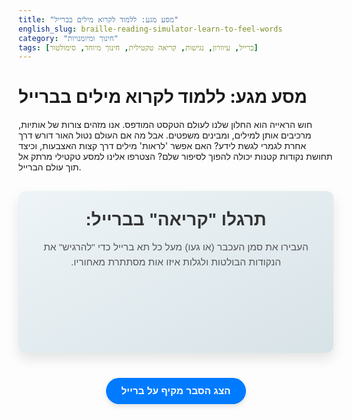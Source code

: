 ```yaml
---
title: "מסע מגע: ללמוד לקרוא מילים בברייל"
english_slug: braille-reading-simulator-learn-to-feel-words
category: "חינוך ומיומנויות"
tags: [ברייל, עיוורון, נגישות, קריאה טקטילית, חינוך מיוחד, סימולטור]
---
```

# מסע מגע: ללמוד לקרוא מילים בברייל

חוש הראייה הוא החלון שלנו לעולם הטקסט המודפס. אנו מזהים צורות של אותיות, מרכיבים אותן למילים, ומבינים משפטים. אבל מה אם העולם נטול האור דורש דרך אחרת לגמרי לגשת לידע? האם אפשר 'לראות' מילים דרך קצות האצבעות, וכיצד תחושת נקודות קטנות יכולה להפוך לסיפור שלם? הצטרפו אלינו למסע טקטילי מרתק אל תוך עולם הברייל.

<div class="braille-simulator" dir="rtl">
    <h2 class="simulator-title">תרגלו "קריאה" בברייל:</h2>
    <p class="simulator-prompt">העבירו את סמן העכבר (או געו) מעל כל תא ברייל כדי "להרגיש" את הנקודות הבולטות ולגלות איזו אות מסתתרת מאחוריו.</p>
    <div id="words-container">
        <!-- Braille words will be loaded here by JS -->
    </div>
    <div id="read-letter" class="read-letter"></div>
    <div class="letter-pattern-guide" id="letter-pattern-guide">
        <!-- Braille pattern guide will appear here on hover -->
    </div>
</div>

<style>
/* הגדרות בסיסיות וכלליות */
.braille-simulator {
    font-family: 'Heebo', sans-serif; /* שימוש בפונט קריא ומודרני */
    margin: 30px auto;
    padding: 30px;
    border: none; /* נסיר את הגבול הבסיסי */
    border-radius: 12px; /* פינות עגולות יותר */
    max-width: 700px; /* רוחב מקסימלי מעט גדול יותר */
    background: linear-gradient(to bottom right, #eef4f8, #d8e3e7); /* רקע גרדיאנט עדין */
    box-shadow: 0 10px 20px rgba(0, 0, 0, 0.1); /* צל מעודן להרגשת עומק */
    text-align: center;
    direction: rtl; /* נשמור על כיווניות RTL */
}

.simulator-title {
    color: #333;
    margin-top: 0;
    margin-bottom: 15px;
    font-size: 2em; /* גודל כותרת מעט גדול יותר */
    font-weight: 700;
}

.simulator-prompt {
    color: #555;
    font-size: 1.1em;
    margin-bottom: 30px;
    line-height: 1.6;
}

/* מיכל המילים */
#words-container {
    display: flex;
    flex-wrap: wrap;
    justify-content: center;
    gap: 20px; /* רווח עקבי בין מילים */
    margin-bottom: 30px;
}

.braille-word {
    display: flex;
    background-color: #ffffff; /* רקע לבן למילה */
    border: none; /* נסיר את הגבול המקווקו */
    border-radius: 8px; /* פינות עגולות למילה */
    padding: 15px 20px; /* ריפוד פנימי */
    box-shadow: 0 4px 10px rgba(0, 0, 0, 0.08); /* צל עדין למילה */
    align-items: center; /* ישור אנכי */
}

/* תא ברייל בודד */
.braille-cell {
    display: grid;
    grid-template-columns: repeat(2, 20px); /* נקודות גדולות יותר */
    grid-template-rows: repeat(3, 20px);
    gap: 8px; /* רווח גדול יותר בין נקודות */
    margin: 0 8px; /* רווח בין תאי ברייל */
    padding: 10px; /* ריפוד פנימי בתא */
    background-color: #f8f8f8; /* רקע בהיר לתא */
    border: 1px solid #e0e0e0; /* גבול עדין לתא */
    border-radius: 6px; /* פינות עגולות לתא */
    cursor: pointer;
    transition: transform 0.2s ease-in-out, box-shadow 0.2s ease-in-out; /* אנימציה בריחוף */
}

.braille-cell:hover {
    transform: translateY(-3px); /* הרמה קלה בריחוף */
    box-shadow: 0 6px 15px rgba(0, 0, 0, 0.1); /* צל בולט יותר בריחוף */
    background-color: #eef2f5; /* רקע שונה בריחוף */
}

/* נקודה בתוך תא ברייל */
.dot {
    width: 20px; /* גודל נקודה זהה לגודל גריד */
    height: 20px;
    background-color: #ccc; /* צבע נקודה 'שקועה' */
    border-radius: 50%;
    box-sizing: border-box;
    border: 2px solid #bbb;
    transition: background-color 0.1s ease, transform 0.1s ease, box-shadow 0.1s ease; /* אנימציית נקודה */
    /* מיקום נקודות לפי אינדקס 1-6 (בברייל):
       1 4
       2 5
       3 6 */
    /* הנקודות מתווספות בלולאה JS לפי הסדר 1-6. הגריד ממקם אותן אוטומטית. */
}

/* נקודה בולטת */
.dot.raised {
    background-color: #007bff; /* צבע כחול מודגש לנקודה בולטת */
    border-color: #0056b3; /* גבול כהה יותר */
    box-shadow: 0 2px 5px rgba(0, 0, 0, 0.3); /* צל לנקודה בולטת להדגשת ה'בליטה' */
    transform: scale(1.1); /* הגדלה קלה של הנקודה הבולטת */
}

/* הצגת האות הנקראת */
#read-letter {
    margin-top: 25px;
    font-size: 2.5em; /* גודל אות גדולה */
    font-weight: 700;
    color: #0056b3; /* צבע האות */
    min-height: 1.2em; /* שמירת מקום גם כשהוא ריק */
    opacity: 0; /* התחל כהמוק */
    transform: translateY(10px); /* התחל מעט למטה */
    transition: opacity 0.3s ease-out, transform 0.3s ease-out; /* אנימציה להופעת האות */
}

/* מדריך מבנה האות */
.letter-pattern-guide {
    margin-top: 20px;
    padding: 15px;
    background-color: #fff;
    border: 1px solid #eee;
    border-radius: 8px;
    min-height: 80px; /* שמירת מקום */
    display: none; /* מוסתר כברירת מחדל */
    align-items: center;
    justify-content: center;
    font-size: 1.2em;
    color: #444;
    box-shadow: inset 0 1px 3px rgba(0,0,0,0.05);
}

.letter-pattern-guide .guide-cell {
    display: grid;
    grid-template-columns: repeat(2, 15px);
    grid-template-rows: repeat(3, 15px);
    gap: 4px;
    border: 1px solid #ddd;
    padding: 5px;
    border-radius: 4px;
    margin-left: 15px;
    background-color: #f9f9f9;
}

.letter-pattern-guide .guide-dot {
    width: 15px;
    height: 15px;
    background-color: #ccc;
    border-radius: 50%;
    border: 1px solid #bbb;
    box-sizing: border-box;
}

.letter-pattern-guide .guide-dot.raised {
    background-color: #007bff;
    border-color: #0056b3;
}

.letter-pattern-guide span {
    font-weight: bold;
}

/* כפתור הסבר */
.explanation-button {
    display: block;
    margin: 40px auto;
    padding: 12px 25px; /* ריפוד גדול יותר */
    font-size: 1.1em; /* גודל פונט גדול יותר */
    cursor: pointer;
    border: none;
    border-radius: 25px; /* כפתור מעוגל */
    background-color: #007bff;
    color: white;
    transition: background-color 0.3s ease, transform 0.1s ease;
    font-weight: 600;
    box-shadow: 0 4px 8px rgba(0, 0, 0, 0.1);
}

.explanation-button:hover {
    background-color: #0056b3;
    transform: translateY(-2px); /* אפקט ריחוף קל */
    box-shadow: 0 6px 12px rgba(0, 0, 0, 0.15);
}

.explanation-button:active {
    transform: translateY(0); /* אפקט לחיצה */
    box-shadow: 0 2px 5px rgba(0, 0, 0, 0.2);
}


/* אזור ההסבר */
.explanation {
    display: none; /* נשאר מוסתר כברירת מחדל */
    margin-top: 30px;
    padding: 30px;
    border: none;
    border-radius: 12px;
    background-color: #fff;
    text-align: right;
    line-height: 1.7;
    box-shadow: 0 10px 20px rgba(0, 0, 0, 0.1);
    animation: fadeIn 0.5s ease-out; /* אנימציית הופעה */
}

@keyframes fadeIn {
    from { opacity: 0; transform: translateY(20px); }
    to { opacity: 1; transform: translateY(0); }
}


.explanation h2 {
    margin-top: 0;
    margin-bottom: 15px;
    border-bottom: 2px solid #eee;
    padding-bottom: 10px;
    color: #333;
    font-size: 1.8em;
}
.explanation h3 {
    margin-top: 25px;
    margin-bottom: 10px;
    color: #555;
    font-size: 1.3em;
}

.explanation p {
    margin-bottom: 20px;
    color: #666;
}

</style>

<button class="explanation-button" id="toggle-explanation">הצג הסבר מקיף על ברייל</button>

<div class="explanation" id="braille-explanation">
    <h2>פיענוח הברייל: עולם נפתח למגע</h2>

    <h3>מהו כתב ברייל ומדוע נגישות זו קריטית?</h3>
    <p>כתב ברייל אינו רק מערכת קריאה; הוא שער לעולם שלם של מידע, השכלה ועצמאות עבור אנשים עיוורים או עם לקות ראייה חמורה. זוהי מערכת אלפבית טקטילית, המאפשרת "לראות" מילים באמצעות מגע. במקום להתבונן בצורות ויזואליות של אותיות, קוראי ברייל חשים בדפוסים של נקודות בולטות על הדף, מזהים את הסימנים שהן מייצגות, ובונים מהן מילים ומשפטים. יכולת זו היא אבן יסוד לאוריינות ופיתוח אישי ומקצועי.</p>

    <h3>לואי ברייל: הילד שהאיר את הדרך במגע</h3>
    <p>השיטה הגאונית הזו נקראת על שמו של ממציאה, לואי ברייל. לואי התעוור בילדותו בעקבות תאונה, אך הדבר לא עצר אותו מלחפש דרכים לגשר על הפער ולאפשר לעצמו ולדומיו גישה למידע. בהיותו נער במוסד לילדים עיוורים בפריז, הוא נחשף לקוד צבאי מבוסס נקודות ששימש להעברת מסרים בחושך. ברייל הצעיר, שהיה מבריק ויצירתי, זיהה את הפוטנציאל אך גם את המגבלות של השיטה הצבאית המורכבת. הוא פישט אותה, ארגן אותה מחדש, והתאים אותה בצורה אלגנטית ושיטתית לייצוג אותיות האלפבית, מספרים וסימנים נוספים באמצעות תא קטן ונוח לאצבע – תא הברייל בן שש הנקודות.</p>

    <h3>מבנה הלב של ברייל: תא שש הנקודות</h3>
    <p>היחידה הבסיסית והגאונית של כתב ברייל היא "תא הברייל". דמיינו מלבן קטן בגודל הציפורן, המחולק לשישה מיקומים קבועים עבור נקודות. המיקומים מסודרים בשני טורים של שלוש נקודות כל אחד. מקובל למספר אותן כך: הטור הימני מלמעלה למטה הוא 1, 2, 3; הטור השמאלי הוא 4, 5, 6. העיקרון פשוט וחזק: בכל אחד ממיקומים אלה יכולה הנקודה להיות בולטת (מוגבהת מעל פני השטח) או שקועה (ברמת הדף). השילוב הייחודי של נקודות בולטות ושקועות בתוך תא אחד מייצג אות, מספר, סימן פיסוק או סימן אחר. ישנם 63 שילובים אפשריים של נקודות בולטות (בנוסף לתא הריק שמשמש כרווח), מספר המספיק בקלות לבניית מערכת קריאה וכתיבה עשירה.</p>

    <h3>מרכיבים מילים וסימנים: איך הנקודות מתחברות למשמעות?</h3>
    <p>בדומה לאופן שבו אותיות האלפבית הלטיני או העברי מקבלות צורה ייחודית, בברייל לכל אות או סימן מוקצה דפוס ספציפי של נקודות בולטות בתא הברייל. לדוגמה, האות א' היא פשוט נקודה בודדת במיקום 1. האות ב' היא נקודות 1 ו-2. כדי לייצג מספרים, מוסיפים בדרך כלל סימן מקדים מיוחד ('סימן מספר'), ואז משתמשים בדפוסי הנקודות של האותיות א'-י' כדי לייצג את הספרות 1-0. סימני פיסוק, סימנים מתמטיים, ואפילו תווים מוזיקליים – לכל אחד מהם יש שילוב נקודות משלו. לעיתים, סימנים מורכבים יותר דורשים רצף של שני תאי ברייל או יותר.</p>

    <h3>החוויה הטקטילית: אמנות הקריאה דרך האצבעות</h3>
    <p>קריאת ברייל היא מיומנות פיזית וחושית הדורשת תרגול רב. קורא הברייל מעביר בעדינות את קצות אצבעותיו, לרוב האצבע המורה של יד אחת או שתיהן, לאורך השורה המודפסת בברייל. האצבעות חשות את דפוס הנקודות בכל תא, מזהות אותו באופן מיידי וממשיכות הלאה לתא הבא. בעברית ובערבית הקריאה מתבצעת מימין לשמאל, בדומה לקריאה ויזואלית. קוראי ברייל מיומנים מפתחים רגישות טקטילית מדהימה וקואורדינציה עדינה, המאפשרת להם לקרוא במהירות גבוהה, לעיתים קרובות תוך שימוש בשתי הידיים בו-זמנית: יד אחת מסיימת לקרוא שורה בעוד השנייה כבר מתחילה את השורה הבאה, תהליך המייעל מאוד את הקריאה הרציפה.</p>

    <h3>אתגרים וניצחונות: לימוד ושימוש בברייל</h3>
    <p>לימוד ברייל אינו תהליך פשוט, במיוחד עבור מי שמתחילים אותו בבגרות. הוא דורש סבלנות, דבקות במטרה, ופיתוח רגישות מוגברת באצבעות. עם זאת, התועלת עצומה. ברייל הוא המפתח לאוריינות מלאה – הוא מאפשר לא רק קריאה אלא גם כתיבה (באמצעות מכשירי ברייל ידניים או אלקטרוניים). הוא חיוני לרכישת מיומנויות שפה, לימוד איות, גישה ישירה לחומרים מורכבים כמו נוסחאות מתמטיות וסימנים מוזיקליים, ולעיתים קרובות נותן תחושת חיבור עמוקה יותר לטקסט מאשר שמיעה בלבד. עבור רבים, ברייל הוא ההבדל בין תלות לעצמאות.</p>

    <h3>ברייל בעידן החדש: מסכים חכמים ומדפסות עתידניות</h3>
    <p>בעידן הטכנולוגיה הדיגיטלית, ברייל אינו נעלם, אלא משתלב ומתפתח. מסכי ברייל רעננים (Refreshable Braille Displays) מאפשרים להתממשק למחשבים, טאבלטים וסמארטפונים, ולהציג כל תוכן טקסטואלי בצורת ברייל דינמית, כך שהקורא יכול לקרוא מיילים, אתרי אינטרנט וספרים דיגיטליים במגע. מדפסות ברייל מודרניות מאפשרות להדפיס כל מסמך בברייל במהירות וביעילות. טכנולוגיות אלו מבטיחות שברייל יישאר רלוונטי וחיוני, גשר בין העולם הדיגיטלי לחוויית הקריאה הטקטילית הייחודית, וממשיך לממש את חזונו של לואי ברייל - להאיר את הדרך באמצעות מגע.</p>
</div>

<script>
document.addEventListener('DOMContentLoaded', () => {
    // Mapping of Braille dot patterns to letters (Hebrew)
    // Dots are 1-6, mapped to grid positions:
    // 1 4
    // 2 5
    // 3 6
    // Note: This is a simplified mapping for demonstration. Actual Hebrew Braille
    // includes final letters, vowels, and context-dependent rules.
    const braillePatterns = {
        'א': [1],       // . .
                        // . .
                        // . .
        'ב': [1, 2],    // . .
                        // . .
                        // . .
        'ג': [1, 4],    // . .
                        // . .
                        // . .
        'ד': [1, 4, 5], // . .
                        // . .
                        // . .
        'ה': [1, 5],    // . .
                        // . .
                        // . .
        'ו': [2, 4, 5], // . .
                        // . .
                        // . .
        'ז': [2, 4, 6], // . .
                        // . .
                        // . .
        'ח': [1, 2, 5], // . .
                        // . .
                        // . .
        'ט': [2, 5],    // . .
                        // . .
                        // . .
        'י': [2, 4],    // . .
                        // . .
                        // . .
        'כ': [1, 3, 4], // . .
                        // . .
                        // . .
        'ל': [1, 2, 3], // . .
                        // . .
                        // . .
        'מ': [1, 3, 4], // Same as כ in basic Hebrew Braille, context matters. Using common mapping.
        'נ': [1, 3, 4, 5], // . .
                           // . .
                           // . .
        'ס': [1, 2, 4], // . .
                        // . .
                        // . .
        'ע': [1, 2, 4, 6], // . .
                           // . .
                           // . .
        'פ': [1, 2, 3, 4], // . .
                           // . .
                           // . .
        'צ': [1, 4, 5, 6], // . .
                           // . .
                           // . .
        'ק': [1, 2, 3, 4, 5], // . .
                             // . .
                             // . .
        'ר': [1, 2, 3, 5], // . .
                           // . .
                           // . .
        'ש': [1, 4, 6],  // . .
                         // . .
                         // . .
        'ת': [2, 3, 4, 6], // . .
                           // . .
                           // . .
        // Final letters - simplified for demo
        'ך': [1, 3, 6],  // . .
                         // . .
                         // . .
        'ם': [1, 3, 4, 6], // . .
                           // . .
                           // . .
        'ן': [1, 3, 5, 6], // . .
                           // . .
                           // . .
        'ף': [1, 2, 3, 6], // . .
                           // . .
                           // . .
        'ץ': [1, 4, 6],  // Same as ש - simplified
                         // . .
                         // . .
        // Basic punctuation/space
        ' ': [] // Space is an empty cell
    };

    // Sample words to display (Hebrew)
    const words = [
        { text: 'אבא', pattern: ['א', 'ב', 'א'] },
        { text: 'אמא', pattern: ['א', 'מ', 'א'] },
        { text: 'שלום', pattern: ['ש', 'ל', 'ו', 'ם'] },
        { text: 'ספר', pattern: ['ס', 'פ', 'ר'] },
        { text: 'ילד', pattern: ['י', 'ל', 'ד'] },
        { text: 'בית', pattern: ['ב', 'י', 'ת'] }
    ];

    const wordsContainer = document.getElementById('words-container');
    const readLetterDisplay = document.getElementById('read-letter');
    const patternGuide = document.getElementById('letter-pattern-guide');

    // Function to create a single Braille cell HTML element
    function createBrailleCell(letter) {
        const cellDiv = document.createElement('div');
        cellDiv.classList.add('braille-cell');
        cellDiv.dataset.letter = letter; // Store the letter

        // Create 6 dots
        for (let i = 1; i <= 6; i++) {
            const dotSpan = document.createElement('span');
            dotSpan.classList.add('dot');
            dotSpan.dataset.dotIndex = i; // Store dot index
            cellDiv.appendChild(dotSpan);
        }

        // Add interaction logic
        cellDiv.addEventListener('mouseover', handleCellHover);
        cellDiv.addEventListener('mouseout', handleCellOut);
        // Add click listener for mobile/alternative interaction
        cellDiv.addEventListener('click', handleCellClick);


        return cellDiv;
    }

    // Function to create the pattern guide display
    function createPatternGuide(letter) {
        const pattern = braillePatterns[letter] || [];
        patternGuide.innerHTML = `<span>האות ${letter} נראית כך:</span>`;
        const guideCellDiv = document.createElement('div');
        guideCellDiv.classList.add('guide-cell');

         // Create 6 dots for the guide
         for (let i = 1; i <= 6; i++) {
            const dotSpan = document.createElement('span');
            dotSpan.classList.add('guide-dot');
            if (pattern.includes(i)) {
                dotSpan.classList.add('raised');
            }
            guideCellDiv.appendChild(dotSpan);
        }
        patternGuide.appendChild(guideCellDiv);
        patternGuide.style.display = 'flex'; // Show the guide
        patternGuide.style.opacity = 0; // Start invisible
        patternGuide.style.transform = 'translateY(10px)';
        // Animate appearance
        setTimeout(() => {
             patternGuide.style.transition = 'opacity 0.3s ease-out, transform 0.3s ease-out';
             patternGuide.style.opacity = 1;
             patternGuide.style.transform = 'translateY(0)';
        }, 50); // Small delay

    }


    // Handle mouseover/touch start on a Braille cell
    let hoverTimeout;
    function handleCellHover(event) {
        const cell = event.currentTarget;
        const letter = cell.dataset.letter;
        const pattern = braillePatterns[letter] || [];

        // Highlight raised dots immediately
        const dots = cell.querySelectorAll('.dot');
        dots.forEach(dot => {
            const dotIndex = parseInt(dot.dataset.dotIndex, 10);
            if (pattern.includes(dotIndex)) {
                dot.classList.add('raised');
            } else {
                dot.classList.remove('raised');
            }
        });

        // Animate the letter appearance after a short delay
        readLetterDisplay.style.opacity = 0; // Hide previous letter immediately
        readLetterDisplay.style.transform = 'translateY(10px)';

        clearTimeout(hoverTimeout);
        hoverTimeout = setTimeout(() => {
             readLetterDisplay.textContent = letter;
             readLetterDisplay.style.transition = 'opacity 0.3s ease-out, transform 0.3s ease-out';
             readLetterDisplay.style.opacity = 1;
             readLetterDisplay.style.transform = 'translateY(0)';

             // Show the pattern guide
             createPatternGuide(letter);

        }, 300); // Delay in milliseconds to simulate 'feeling'

        // Optional: Add a subtle click sound
        // This requires adding an audio element and playing it.
        // For this demo, keeping it visual.
    }

    // Handle mouseout/touch end on a Braille cell
    function handleCellOut(event) {
        const cell = event.currentTarget;
        const dots = cell.querySelectorAll('.dot');
        dots.forEach(dot => {
            dot.classList.remove('raised'); // Remove highlight
        });

        // Hide the letter and guide after mouse leaves the cell
        clearTimeout(hoverTimeout); // Cancel delayed display if mouse leaves before timeout
        readLetterDisplay.style.transition = 'opacity 0.2s ease-in';
        readLetterDisplay.style.opacity = 0; // Hide immediately or fade out quickly
        readLetterDisplay.style.transform = 'translateY(-10px)'; // Move up slightly on fade out

        patternGuide.style.transition = 'opacity 0.2s ease-in';
        patternGuide.style.opacity = 0;
        patternGuide.style.transform = 'translateY(10px)';
        setTimeout(() => {
             patternGuide.style.display = 'none';
             patternGuide.innerHTML = ''; // Clear content
        }, 200); // Wait for fade out before hiding

    }

     // Handle click/tap on a Braille cell (alternative interaction)
     function handleCellClick(event) {
        // Simulate hover logic on click for consistent behavior on touch devices
        handleCellHover(event); // This will trigger the highlight and timed letter/guide display
        // Optional: Maybe add a persistent indication of the *last* clicked letter?
        // For now, hover/mouseout logic is sufficient for basic simulation.
     }


    // Render the words
    words.forEach(word => {
        const wordDiv = document.createElement('div');
        wordDiv.classList.add('braille-word');
        word.pattern.forEach(letter => {
            const cell = createBrailleCell(letter);
            wordDiv.appendChild(cell);
        });
        wordsContainer.appendChild(wordDiv);
    });

    // Explanation toggle button
    const explanationButton = document.getElementById('toggle-explanation');
    const explanationDiv = document.getElementById('braille-explanation');

    explanationButton.addEventListener('click', () => {
        const isHidden = explanationDiv.style.display === 'none' || explanationDiv.style.display === '';
        if (isHidden) {
            explanationDiv.style.display = 'block';
            // Trigger reflow to restart animation
            explanationDiv.offsetHeight; // This line forces a reflow
            explanationDiv.style.opacity = 1;
            explanationDiv.style.transform = 'translateY(0)';
            explanationButton.textContent = 'הסתר הסבר מקיף';
        } else {
             explanationDiv.style.transition = 'opacity 0.5s ease-out, transform 0.5s ease-out';
             explanationDiv.style.opacity = 0;
             explanationDiv.style.transform = 'translateY(20px)';
            setTimeout(() => {
                 explanationDiv.style.display = 'none';
                 explanationButton.textContent = 'הצג הסבר מקיף על ברייל';
            }, 500); // Match duration of fade out
        }
    });

     // Initial state of explanation
    explanationDiv.style.display = 'none'; // Ensure it starts hidden even without JS setting it
    explanationDiv.style.opacity = 0; // Set initial opacity for fade-in animation


});
</script>
```